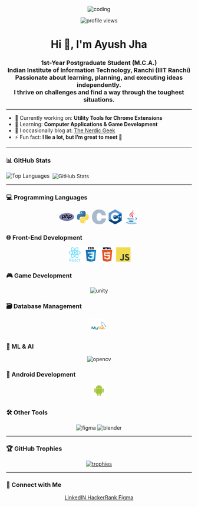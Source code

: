 <p align="center">
  <img src="https://encrypted-tbn0.gstatic.com/images?q=tbn:ANd9GcTEHo0wo5pBExAJewJioeRF1wHdF5fyguwx3wYbg5q2Yx8kC7G_ekasaCu9BJ75oR8Uhw&usqp=CAU" alt="coding" width="auto" />
</p>

<p align="center">
  <img src="https://komarev.com/ghpvc/?username=ayushdebugz&label=Profile%20views&color=0e75b6&style=flat" alt="profile views" />
</p>

<h1 align="center">Hi 👋, I'm Ayush Jha</h1>
<h3 align="center">
  1st-Year Postgraduate Student (M.C.A.)<br>
  Indian Institute of Information Technology, Ranchi (IIIT Ranchi)<br>
  Passionate about learning, planning, and executing ideas independently. <br>
  I thrive on challenges and find a way through the toughest situations.
</h3>

<hr>

- 🔭 Currently working on: **Utility Tools for Chrome Extensions**
- 🌱 Learning: **Computer Applications & Game Development**
- 📝 I occasionally blog at: [The Nerdic Geek](https://thenerdicgeek.blogspot.com/)
- ⚡ Fun fact: **I lie a lot, but I’m great to meet 🍺**

<hr>

### 📊 GitHub Stats

<p>
  <img align="left" src="https://github-readme-stats-sigma-five.vercel.app/api/top-langs?username=ayushdebugz&show_icons=true&locale=en&layout=compact" alt="Top Languages" />
</p>

<p>&nbsp;
  <img align="center" src="https://github-readme-stats.vercel.app/api?username=ayushdebugz&show_icons=true&locale=en" alt="GitHub Stats" />
</p>

<hr>

### 💻 Programming Languages

<p align="center">
  <img src="https://raw.githubusercontent.com/devicons/devicon/master/icons/php/php-original.svg" alt="php" width="40" height="40"/>
  <img src="https://raw.githubusercontent.com/devicons/devicon/master/icons/python/python-original.svg" alt="python" width="40" height="40"/>
  <img src="https://raw.githubusercontent.com/devicons/devicon/master/icons/c/c-original.svg" alt="c" width="40" height="40"/>
  <img src="https://raw.githubusercontent.com/devicons/devicon/master/icons/cplusplus/cplusplus-original.svg" alt="cpp" width="40" height="40"/>
  <img src="https://raw.githubusercontent.com/devicons/devicon/master/icons/java/java-original.svg" alt="java" width="40" height="40"/>
</p>

### 🌐 Front-End Development

<p align="center">
  <img src="https://raw.githubusercontent.com/devicons/devicon/master/icons/react/react-original-wordmark.svg" alt="react" width="40" height="40"/>
  <img src="https://raw.githubusercontent.com/devicons/devicon/master/icons/css3/css3-original-wordmark.svg" alt="css" width="40" height="40"/>
  <img src="https://raw.githubusercontent.com/devicons/devicon/master/icons/html5/html5-original-wordmark.svg" alt="html" width="40" height="40"/>
  <img src="https://raw.githubusercontent.com/devicons/devicon/master/icons/javascript/javascript-original.svg" alt="js" width="40" height="40"/>
</p>

### 🎮 Game Development

<p align="center">
  <img src="https://www.vectorlogo.zone/logos/unity3d/unity3d-icon.svg" alt="unity" width="40" height="40"/>
</p>

### 🗃️ Database Management

<p align="center">
  <img src="https://raw.githubusercontent.com/devicons/devicon/master/icons/mysql/mysql-original-wordmark.svg" alt="mysql" width="40" height="40"/>
</p>

### 🤖 ML & AI

<p align="center">
  <img src="https://www.vectorlogo.zone/logos/opencv/opencv-icon.svg" alt="opencv" width="40" height="40"/>
</p>

### 📱 Android Development

<p align="center">
  <img src="https://raw.githubusercontent.com/devicons/devicon/master/icons/android/android-original-wordmark.svg" alt="android" width="40" height="40"/>
</p>

### 🛠️ Other Tools

<p align="center">
  <img src="https://www.vectorlogo.zone/logos/figma/figma-icon.svg" alt="figma" width="40" height="40"/>
  <img src="https://download.blender.org/branding/community/blender_community_badge_white.svg" alt="blender" width="40" height="40"/>
</p>

<hr>

### 🏆 GitHub Trophies

<p align="center">
  <a href="https://github.com/ryo-ma/github-profile-trophy">
    <img src="https://github-profile-trophy.vercel.app/?username=ayushdebugz" alt="trophies" />
  </a>
</p>

<hr>

### 🔗 Connect with Me

<p align="center">
  <a href="https://linkedin.com/in/ayushdebugz" target="_blank">
    LinkedIN
  </a>
  
  <a href="https://www.hackerrank.com/ayushjha_aj08" target="_blank">
    HackerRank
  </a>
    
  <a href="https://www.figma.com/@ayushjha3" target="_blank">
    Figma
  </a>
</p>
